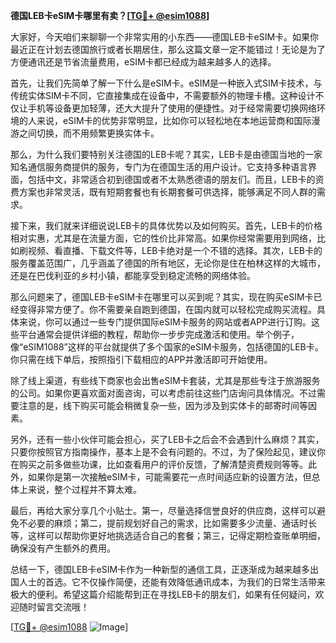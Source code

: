 **德国LEB卡eSIM卡哪里有卖？[[TG💪+ @esim1088](https://t.me/s/esim1088)]**

大家好，今天咱们来聊聊一个非常实用的小东西——德国LEB卡eSIM卡。如果你最近正在计划去德国旅行或者长期居住，那么这篇文章一定不能错过！无论是为了方便通讯还是节省流量费用，eSIM卡都已经成为越来越多人的选择。

首先，让我们先简单了解一下什么是eSIM卡。eSIM是一种嵌入式SIM卡技术，与传统实体SIM卡不同，它直接集成在设备中，不需要额外的物理卡槽。这种设计不仅让手机等设备更加轻薄，还大大提升了使用的便捷性。对于经常需要切换网络环境的人来说，eSIM卡的优势非常明显，比如你可以轻松地在本地运营商和国际漫游之间切换，而不用频繁更换实体卡。

那么，为什么我们要特别关注德国的LEB卡呢？其实，LEB卡是由德国当地的一家知名通信服务商提供的服务，专门为在德国生活的用户设计。它支持多种语言界面，包括中文，非常适合初到德国或者不太熟悉德语的朋友们。而且，LEB卡的资费方案也非常灵活，既有短期套餐也有长期套餐可供选择，能够满足不同人群的需求。

接下来，我们就来详细说说LEB卡的具体优势以及如何购买。首先，LEB卡的价格相对实惠，尤其是在流量方面，它的性价比非常高。如果你经常需要用到网络，比如刷视频、看直播、下载文件等，LEB卡绝对是一个不错的选择。其次，LEB卡的服务覆盖范围广，几乎涵盖了德国的所有地区，无论你是住在柏林这样的大城市，还是在巴伐利亚的乡村小镇，都能享受到稳定流畅的网络体验。

那么问题来了，德国LEB卡eSIM卡在哪里可以买到呢？其实，现在购买eSIM卡已经变得非常方便了。你不需要亲自跑到德国，在国内就可以轻松完成购买流程。具体来说，你可以通过一些专门提供国际eSIM卡服务的网站或者APP进行订购。这些平台通常会提供详细的教程，帮助你一步步完成激活和使用。举个例子，像“eSIM1088”这样的平台就提供了多个国家的eSIM卡服务，包括德国的LEB卡。你只需在线下单后，按照指引下载相应的APP并激活即可开始使用。

除了线上渠道，有些线下商家也会出售eSIM卡套装，尤其是那些专注于旅游服务的公司。如果你更喜欢面对面咨询，可以考虑前往这些门店询问具体情况。不过需要注意的是，线下购买可能会稍微复杂一些，因为涉及到实体卡的邮寄时间等因素。

另外，还有一些小伙伴可能会担心，买了LEB卡之后会不会遇到什么麻烦？其实，只要你按照官方指南操作，基本上是不会有问题的。不过，为了保险起见，建议你在购买之前多做些功课，比如查看用户的评价反馈，了解清楚资费规则等等。此外，如果你是第一次接触eSIM卡，可能需要花一点时间适应新的设置方法，但总体上来说，整个过程并不算太难。

最后，再给大家分享几个小贴士。第一，尽量选择信誉良好的供应商，这样可以避免不必要的麻烦；第二，提前规划好自己的需求，比如需要多少流量、通话时长等，这样可以帮助你更好地挑选适合自己的套餐；第三，记得定期检查账单明细，确保没有产生额外的费用。

总结一下，德国LEB卡eSIM卡作为一种新型的通信工具，正逐渐成为越来越多出国人士的首选。它不仅操作简便，还能有效降低通讯成本，为我们的日常生活带来极大的便利。希望这篇介绍能帮到正在寻找LEB卡的朋友们，如果有任何疑问，欢迎随时留言交流哦！

[[TG💪+ @esim1088](https://t.me/s/esim1088) ![Image](https://i.postimg.cc/4NQfJmqS/Snipaste-2025-05-13-00-14-12.png)]